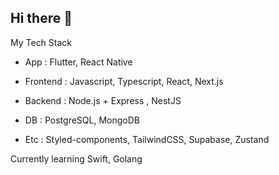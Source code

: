 ## Hi there 👋

My Tech Stack

- App : Flutter, React Native

- Frontend : Javascript, Typescript, React, Next.js

- Backend : Node.js + Express , NestJS

- DB : PostgreSQL, MongoDB

- Etc : Styled-components, TailwindCSS, Supabase, Zustand

Currently learning Swift, Golang



<!--
**Vince77361/Vince77361** is a ✨ _special_ ✨ repository because its `README.md` (this file) appears on your GitHub profile.

Here are some ideas to get you started:

- 🔭 I’m currently working on ...
- 🌱 I’m currently learning ...
- 👯 I’m looking to collaborate on ...
- 🤔 I’m looking for help with ...
- 💬 Ask me about ...
- 📫 How to reach me: ...
- 😄 Pronouns: ...
- ⚡ Fun fact: ...
-->
